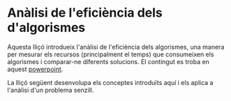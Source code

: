 # Anàlisi de l'eficiència dels d'algorismes

Aquesta lliçó introdueix l'anàlisi de l'eficiència dels algorismes, una manera per mesurar els recursos (principalment el temps) que consumeixen els algorismes i comparar-ne diferents solucions. El contingut es troba en aquest <a href="/python/analisi-algorismes.pptx" target="_blank">powerpoint</a>.

La lliçó següent desenvolupa els conceptes introduïts aquí i els aplica a l'anàlisi d'un problema senzill.

<Autors autors="jordic jpetit"/>
